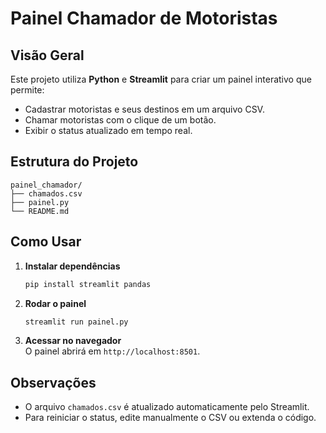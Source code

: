 # Painel Chamador de Motoristas

## Visão Geral
Este projeto utiliza **Python** e **Streamlit** para criar um painel interativo que permite:
- Cadastrar motoristas e seus destinos em um arquivo CSV.
- Chamar motoristas com o clique de um botão.
- Exibir o status atualizado em tempo real.

## Estrutura do Projeto
```
painel_chamador/
├── chamados.csv
├── painel.py
└── README.md
```

## Como Usar

1. **Instalar dependências**  
   ```bash
   pip install streamlit pandas
   ```

2. **Rodar o painel**  
   ```bash
   streamlit run painel.py
   ```

3. **Acessar no navegador**  
   O painel abrirá em `http://localhost:8501`.

## Observações
- O arquivo `chamados.csv` é atualizado automaticamente pelo Streamlit.
- Para reiniciar o status, edite manualmente o CSV ou extenda o código.
